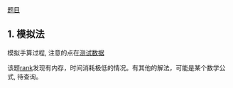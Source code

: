 [题目](http://poj.org/problem?id=1001)

## 1. 模拟法 

模拟手算过程, 注意的点在[测试数据](http://poj.org/showmessage?message_id=76017)

该题[rank](http://poj.org/problemstatus?problem_id=1001)发现有内存，时间消耗极低的情况。有其他的解法，可能是某个数学公式, 待查询。


